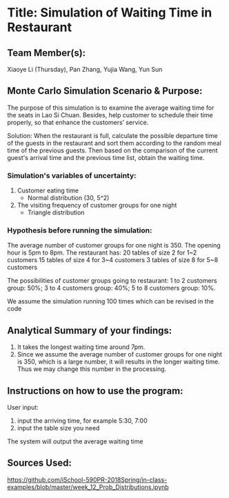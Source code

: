 # Title: Simulation of Waiting Time in Restaurant

## Team Member(s):
Xiaoye Li (Thursday), Pan Zhang, Yujia Wang, Yun Sun


## Monte Carlo Simulation Scenario & Purpose:

The purpose of this simulation is to examine the average waiting time for the seats in Lao Si Chuan.
Besides, help customer to schedule their time properly, so that enhance the customers’ service.

Solution:
When the restaurant is full, calculate the possible departure time of the guests in the restaurant
and sort them according to the random meal time of the previous guests.
Then based on the comparison of the current guest's arrival time and the previous time list,
obtain the waiting time.

### Simulation's variables of uncertainty:

1. Customer eating time
    - Normal distribution (30, 5^2)
2. The visiting frequency of customer groups for one night
    - Triangle distribution


### Hypothesis before running the simulation:

The average number of customer groups for one night is 350.
The opening hour is 5pm to 8pm.
The restaurant has:
20 tables of size 2 for 1~2 customers
15 tables of size 4 for 3~4 customers
 3 tables of size 8 for 5~8 customers

The possibilities of customer groups going to restaurant: 1 to 2 customers group: 50%; 3 to 4 customers group: 40%; 5 to 8 customers group: 10%.

We assume the simulation running 100 times which can be revised in the code


## Analytical Summary of your findings:
1. It takes the longest waiting time around 7pm.
2. Since we assume the average number of customer groups for one night is 350, which is a large number,
it will results in the longer waiting time. Thus we may change this number in the processing.

## Instructions on how to use the program:

User input:
1. input the arriving time, for example 5:30, 7:00
2. input the table size you need

The system will output the average waiting time

## Sources Used:
https://github.com/iSchool-590PR-2018Spring/in-class-examples/blob/master/week_12_Prob_Distributions.ipynb

